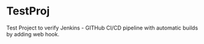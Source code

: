 # TestProj
Test Project to verify Jenkins - GITHub CI/CD pipeline with automatic builds by adding web hook.

